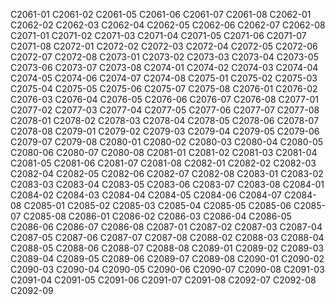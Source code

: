 C2061-01
C2061-02
C2061-05
C2061-06
C2061-07
C2061-08
C2062-01
C2062-02
C2062-03
C2062-04
C2062-05
C2062-06
C2062-07
C2062-08
C2071-01
C2071-02
C2071-03
C2071-04
C2071-05
C2071-06
C2071-07
C2071-08
C2072-01
C2072-02
C2072-03
C2072-04
C2072-05
C2072-06
C2072-07
C2072-08
C2073-01
C2073-02
C2073-03
C2073-04
C2073-05
C2073-06
C2073-07
C2073-08
C2074-01
C2074-02
C2074-03
C2074-04
C2074-05
C2074-06
C2074-07
C2074-08
C2075-01
C2075-02
C2075-03
C2075-04
C2075-05
C2075-06
C2075-07
C2075-08
C2076-01
C2076-02
C2076-03
C2076-04
C2076-05
C2076-06
C2076-07
C2076-08
C2077-01
C2077-02
C2077-03
C2077-04
C2077-05
C2077-06
C2077-07
C2077-08
C2078-01
C2078-02
C2078-03
C2078-04
C2078-05
C2078-06
C2078-07
C2078-08
C2079-01
C2079-02
C2079-03
C2079-04
C2079-05
C2079-06
C2079-07
C2079-08
C2080-01
C2080-02
C2080-03
C2080-04
C2080-05
C2080-06
C2080-07
C2080-08
C2081-01
C2081-02
C2081-03
C2081-04
C2081-05
C2081-06
C2081-07
C2081-08
C2082-01
C2082-02
C2082-03
C2082-04
C2082-05
C2082-06
C2082-07
C2082-08
C2083-01
C2083-02
C2083-03
C2083-04
C2083-05
C2083-06
C2083-07
C2083-08
C2084-01
C2084-02
C2084-03
C2084-04
C2084-05
C2084-06
C2084-07
C2084-08
C2085-01
C2085-02
C2085-03
C2085-04
C2085-05
C2085-06
C2085-07
C2085-08
C2086-01
C2086-02
C2086-03
C2086-04
C2086-05
C2086-06
C2086-07
C2086-08
C2087-01
C2087-02
C2087-03
C2087-04
C2087-05
C2087-06
C2087-07
C2087-08
C2088-02
C2088-03
C2088-04
C2088-05
C2088-06
C2088-07
C2088-08
C2089-01
C2089-02
C2089-03
C2089-04
C2089-05
C2089-06
C2089-07
C2089-08
C2090-01
C2090-02
C2090-03
C2090-04
C2090-05
C2090-06
C2090-07
C2090-08
C2091-03
C2091-04
C2091-05
C2091-06
C2091-07
C2091-08
C2092-07
C2092-08
C2092-09
